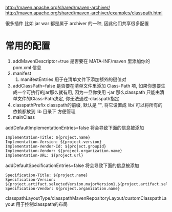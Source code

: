 http://maven.apache.org/shared/maven-archiver/
http://maven.apache.org/shared/maven-archiver/examples/classpath.html

很多插件 比如 jar war 都是属于 archiver 的一种, 因此他们共享很多配置

# 常用的配置 #
1. addMavenDescriptor=true 是否要在 MATA-INF/maven 里添加你的 pom.xml 信息
2. manifest
	1. manifestEntries 用于在清单文件下添加额外的键值对
3. addClassPath=false 是否要在清单文件里添加 Class-Path 项, 如果你想要生成一个可执行的jar那么就有用, 因为一旦你使用 -jar 那么classpath 只能由清单文件的Class-Path决定, 你无法通过-classpath指定
4. classpathPrefix classpath的前缀, 默认是 "", 将它设置成 lib/ 可以将所有的依赖都放到 lib 目录下 方便管理
5. mainClass

addDefaultImplementationEntries=false
将会导致下面的信息被添加
```
Implementation-Title: ${project.name}
Implementation-Version: ${project.version}
Implementation-Vendor-Id: ${project.groupId}
Implementation-Vendor: ${project.organization.name}
Implementation-URL: ${project.url}
```

addDefaultSpecificationEntries=false
将会导致下面的信息被添加
```
Specification-Title: ${project.name}
Specification-Version: ${project.artifact.selectedVersion.majorVersion}.${project.artifact.selectedVersion.minorVersion}
Specification-Vendor: ${project.organization.name}
```

classpathLayoutType/classpathMavenRepositoryLayout/customClasspathLayout 用于控制classpath的布局


